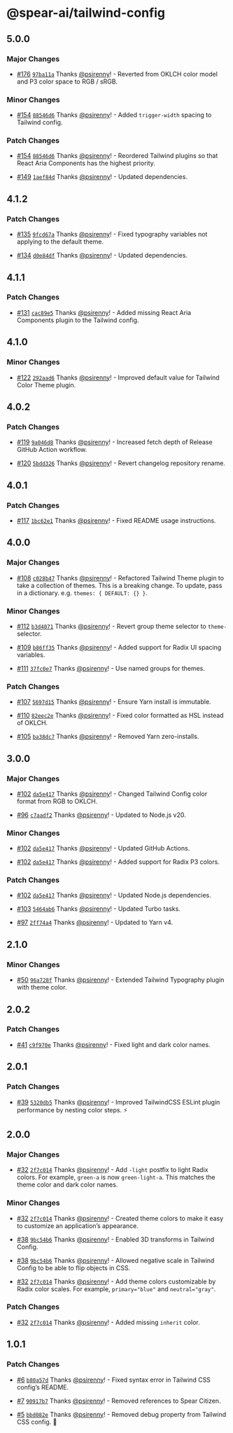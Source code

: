 # @spear-ai/tailwind-config

## 5.0.0

### Major Changes

- [#176](https://github.com/spear-ai/ui/pull/176) [`97ba11a`](https://github.com/spear-ai/ui/commit/97ba11a20424fc2be3f8d8bfccc62c15bdc287cf) Thanks [@psirenny](https://github.com/psirenny)! - Reverted from OKLCH color model and P3 color space to RGB / sRGB.

### Minor Changes

- [#154](https://github.com/spear-ai/ui/pull/154) [`88546d6`](https://github.com/spear-ai/ui/commit/88546d6ba9a359ebe281e8e26e101d62cc20ce73) Thanks [@psirenny](https://github.com/psirenny)! - Added `trigger-width` spacing to Tailwind config.

### Patch Changes

- [#154](https://github.com/spear-ai/ui/pull/154) [`88546d6`](https://github.com/spear-ai/ui/commit/88546d6ba9a359ebe281e8e26e101d62cc20ce73) Thanks [@psirenny](https://github.com/psirenny)! - Reordered Tailwind plugins so that React Aria Components has the highest priority.

- [#149](https://github.com/spear-ai/ui/pull/149) [`1aef84d`](https://github.com/spear-ai/ui/commit/1aef84de312fac948d56f430ce36f5348c4ca234) Thanks [@psirenny](https://github.com/psirenny)! - Updated dependencies.

## 4.1.2

### Patch Changes

- [#135](https://github.com/spear-ai/ui/pull/135) [`9fcd67a`](https://github.com/spear-ai/ui/commit/9fcd67a2cd77ef2293099b9460ad8f5a3ec482ee) Thanks [@psirenny](https://github.com/psirenny)! - Fixed typography variables not applying to the default theme.

- [#134](https://github.com/spear-ai/ui/pull/134) [`d0e84df`](https://github.com/spear-ai/ui/commit/d0e84df8a4a5bbf47d4519d47e37ad629ba85f1b) Thanks [@psirenny](https://github.com/psirenny)! - Updated dependencies.

## 4.1.1

### Patch Changes

- [#131](https://github.com/spear-ai/ui/pull/131) [`cac89e5`](https://github.com/spear-ai/ui/commit/cac89e5cfb0e0525c68055423528640c79212439) Thanks [@psirenny](https://github.com/psirenny)! - Added missing React Aria Components plugin to the Tailwind config.

## 4.1.0

### Minor Changes

- [#122](https://github.com/spear-ai/ui/pull/122) [`292aad6`](https://github.com/spear-ai/ui/commit/292aad6113376e9706fc95b4d265d71f2eb8a9ed) Thanks [@psirenny](https://github.com/psirenny)! - Improved default value for Tailwind Color Theme plugin.

## 4.0.2

### Patch Changes

- [#119](https://github.com/spear-ai/ui/pull/119) [`9a046d8`](https://github.com/spear-ai/ui/commit/9a046d8779a34c0b7e0f4dfbce95946f821193bf) Thanks [@psirenny](https://github.com/psirenny)! - Increased fetch depth of Release GitHub Action workflow.

- [#120](https://github.com/spear-ai/ui/pull/120) [`5bdd326`](https://github.com/spear-ai/ui/commit/5bdd32620b42e26e920436bcecce4667b98375b3) Thanks [@psirenny](https://github.com/psirenny)! - Revert changelog repository rename.

## 4.0.1

### Patch Changes

- [#117](https://github.com/spear-ai/ui/pull/117) [`1bc62e1`](https://github.com/spear-ai/ui/commit/1bc62e12e3df8599f461df5ea7c1c7a04b22e52d) Thanks [@psirenny](https://github.com/psirenny)! - Fixed README usage instructions.

## 4.0.0

### Major Changes

- [#108](https://github.com/spear-ai/ui/pull/108) [`c028b47`](https://github.com/spear-ai/ui/commit/c028b47045f379061538f105351a902f543d0ee7) Thanks [@psirenny](https://github.com/psirenny)! - Refactored Tailwind Theme plugin to take a collection of themes. This is a breaking change. To update, pass in a dictionary. e.g. `themes: { DEFAULT: {} }`.

### Minor Changes

- [#112](https://github.com/spear-ai/ui/pull/112) [`b3d4071`](https://github.com/spear-ai/ui/commit/b3d40710f137f4e23945d0f63cfc7fe06b61d722) Thanks [@psirenny](https://github.com/psirenny)! - Revert group theme selector to `theme-` selector.

- [#109](https://github.com/spear-ai/ui/pull/109) [`b86ff35`](https://github.com/spear-ai/ui/commit/b86ff35b0c457870bbc0275872bd74d65169e7d8) Thanks [@psirenny](https://github.com/psirenny)! - Added support for Radix UI spacing variables.

- [#111](https://github.com/spear-ai/ui/pull/111) [`37fc0e7`](https://github.com/spear-ai/ui/commit/37fc0e7791fd34e0536262455e1a6dc1bc11373c) Thanks [@psirenny](https://github.com/psirenny)! - Use named groups for themes.

### Patch Changes

- [#107](https://github.com/spear-ai/ui/pull/107) [`5697d15`](https://github.com/spear-ai/ui/commit/5697d1538541fee997aa233f3d199c7992790c65) Thanks [@psirenny](https://github.com/psirenny)! - Ensure Yarn install is immutable.

- [#110](https://github.com/spear-ai/ui/pull/110) [`82eec2e`](https://github.com/spear-ai/ui/commit/82eec2ed59ea64b488ab922a15a63a717e53d2e3) Thanks [@psirenny](https://github.com/psirenny)! - Fixed color formatted as HSL instead of OKLCH.

- [#105](https://github.com/spear-ai/ui/pull/105) [`ba38dc7`](https://github.com/spear-ai/ui/commit/ba38dc73198da9a253adde38ccaa328502f5a830) Thanks [@psirenny](https://github.com/psirenny)! - Removed Yarn zero-installs.

## 3.0.0

### Major Changes

- [#102](https://github.com/spear-ai/ui/pull/102) [`da5e417`](https://github.com/spear-ai/ui/commit/da5e41765e2416d557b6c1bfcb82a8fb2f50afb2) Thanks [@psirenny](https://github.com/psirenny)! - Changed Tailwind Config color format from RGB to OKLCH.

- [#96](https://github.com/spear-ai/ui/pull/96) [`c7aadf2`](https://github.com/spear-ai/ui/commit/c7aadf210280bade6306e392971a99b6004ef11d) Thanks [@psirenny](https://github.com/psirenny)! - Updated to Node.js v20.

### Minor Changes

- [#102](https://github.com/spear-ai/ui/pull/102) [`da5e417`](https://github.com/spear-ai/ui/commit/da5e41765e2416d557b6c1bfcb82a8fb2f50afb2) Thanks [@psirenny](https://github.com/psirenny)! - Updated GitHub Actions.

- [#102](https://github.com/spear-ai/ui/pull/102) [`da5e417`](https://github.com/spear-ai/ui/commit/da5e41765e2416d557b6c1bfcb82a8fb2f50afb2) Thanks [@psirenny](https://github.com/psirenny)! - Added support for Radix P3 colors.

### Patch Changes

- [#102](https://github.com/spear-ai/ui/pull/102) [`da5e417`](https://github.com/spear-ai/ui/commit/da5e41765e2416d557b6c1bfcb82a8fb2f50afb2) Thanks [@psirenny](https://github.com/psirenny)! - Updated Node.js dependencies.

- [#103](https://github.com/spear-ai/ui/pull/103) [`5464ab6`](https://github.com/spear-ai/ui/commit/5464ab6b9bacf5eb879f0b1610c9df772f7976ac) Thanks [@psirenny](https://github.com/psirenny)! - Updated Turbo tasks.

- [#97](https://github.com/spear-ai/ui/pull/97) [`2ff74a4`](https://github.com/spear-ai/ui/commit/2ff74a46c2d31dd0867a9106e45462cf8809fe57) Thanks [@psirenny](https://github.com/psirenny)! - Updated to Yarn v4.

## 2.1.0

### Minor Changes

- [#50](https://github.com/spear-ai/ui/pull/50) [`96a728f`](https://github.com/spear-ai/ui/commit/96a728f8aafd720e4905f1681bdc9279fffa6111) Thanks [@psirenny](https://github.com/psirenny)! - Extended Tailwind Typography plugin with theme color.

## 2.0.2

### Patch Changes

- [#41](https://github.com/spear-ai/ui/pull/41) [`c9f970e`](https://github.com/spear-ai/ui/commit/c9f970eb6f92d5f9007e9a45a8612ce949aa783d) Thanks [@psirenny](https://github.com/psirenny)! - Fixed light and dark color names.

## 2.0.1

### Patch Changes

- [#39](https://github.com/spear-ai/ui/pull/39) [`5320db5`](https://github.com/spear-ai/ui/commit/5320db5df1fe4445795b688f80f88bb1a8329d06) Thanks [@psirenny](https://github.com/psirenny)! - Improved TailwindCSS ESLint plugin performance by nesting color steps. ⚡

## 2.0.0

### Major Changes

- [#32](https://github.com/spear-ai/ui/pull/32) [`2f7c014`](https://github.com/spear-ai/ui/commit/2f7c0145880f81d5cd84f955b64a831a4bf4c115) Thanks [@psirenny](https://github.com/psirenny)! - Add `-light` postfix to light Radix colors. For example, `green-a` is now `green-light-a`. This matches the theme color and dark color names.

### Minor Changes

- [#32](https://github.com/spear-ai/ui/pull/32) [`2f7c014`](https://github.com/spear-ai/ui/commit/2f7c0145880f81d5cd84f955b64a831a4bf4c115) Thanks [@psirenny](https://github.com/psirenny)! - Created theme colors to make it easy to customize an application’s appearance.

- [#38](https://github.com/spear-ai/ui/pull/38) [`9bc54b6`](https://github.com/spear-ai/ui/commit/9bc54b637e2bfa19d0ef2c906d488a4aa9aa78a9) Thanks [@psirenny](https://github.com/psirenny)! - Enabled 3D transforms in Tailwind Config.

- [#38](https://github.com/spear-ai/ui/pull/38) [`9bc54b6`](https://github.com/spear-ai/ui/commit/9bc54b637e2bfa19d0ef2c906d488a4aa9aa78a9) Thanks [@psirenny](https://github.com/psirenny)! - Allowed negative scale in Tailwind Config to be able to flip objects in CSS.

- [#32](https://github.com/spear-ai/ui/pull/32) [`2f7c014`](https://github.com/spear-ai/ui/commit/2f7c0145880f81d5cd84f955b64a831a4bf4c115) Thanks [@psirenny](https://github.com/psirenny)! - Add theme colors customizable by Radix color scales. For example, `primary="blue"` and `neutral="gray"`.

### Patch Changes

- [#32](https://github.com/spear-ai/ui/pull/32) [`2f7c014`](https://github.com/spear-ai/ui/commit/2f7c0145880f81d5cd84f955b64a831a4bf4c115) Thanks [@psirenny](https://github.com/psirenny)! - Added missing `inherit` color.

## 1.0.1

### Patch Changes

- [#6](https://github.com/spear-ai/ui/pull/6) [`b80a57d`](https://github.com/spear-ai/ui/commit/b80a57daa04ff76486d935ed3631787312e6acec) Thanks [@psirenny](https://github.com/psirenny)! - Fixed syntax error in Tailwind CSS config’s README.

- [#7](https://github.com/spear-ai/ui/pull/7) [`90917b7`](https://github.com/spear-ai/ui/commit/90917b7d3cf7d3f7e43bcf862e246a98aa53ae95) Thanks [@psirenny](https://github.com/psirenny)! - Removed references to Spear Citizen.

- [#5](https://github.com/spear-ai/ui/pull/5) [`bbd082e`](https://github.com/spear-ai/ui/commit/bbd082ea5a6295e71af0b5870beea4163cf801dc) Thanks [@psirenny](https://github.com/psirenny)! - Removed debug property from Tailwind CSS config. 🐛
